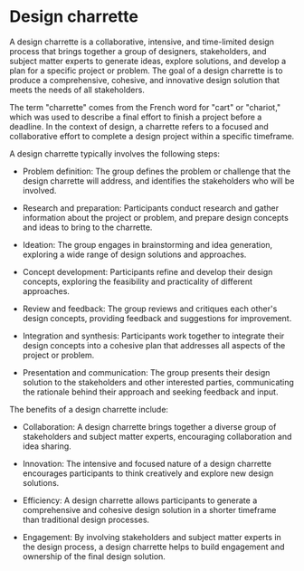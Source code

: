 # Design charrette

A design charrette is a collaborative, intensive, and time-limited design process that brings together a group of designers, stakeholders, and subject matter experts to generate ideas, explore solutions, and develop a plan for a specific project or problem. The goal of a design charrette is to produce a comprehensive, cohesive, and innovative design solution that meets the needs of all stakeholders.

The term "charrette" comes from the French word for "cart" or "chariot," which was used to describe a final effort to finish a project before a deadline. In the context of design, a charrette refers to a focused and collaborative effort to complete a design project within a specific timeframe.

A design charrette typically involves the following steps:

* Problem definition: The group defines the problem or challenge that the design charrette will address, and identifies the stakeholders who will be involved.

* Research and preparation: Participants conduct research and gather information about the project or problem, and prepare design concepts and ideas to bring to the charrette.

* Ideation: The group engages in brainstorming and idea generation, exploring a wide range of design solutions and approaches.

* Concept development: Participants refine and develop their design concepts, exploring the feasibility and practicality of different approaches.

* Review and feedback: The group reviews and critiques each other's design concepts, providing feedback and suggestions for improvement.

* Integration and synthesis: Participants work together to integrate their design concepts into a cohesive plan that addresses all aspects of the project or problem.

* Presentation and communication: The group presents their design solution to the stakeholders and other interested parties, communicating the rationale behind their approach and seeking feedback and input.

The benefits of a design charrette include:

* Collaboration: A design charrette brings together a diverse group of stakeholders and subject matter experts, encouraging collaboration and idea sharing.

* Innovation: The intensive and focused nature of a design charrette encourages participants to think creatively and explore new design solutions.

* Efficiency: A design charrette allows participants to generate a comprehensive and cohesive design solution in a shorter timeframe than traditional design processes.

* Engagement: By involving stakeholders and subject matter experts in the design process, a design charrette helps to build engagement and ownership of the final design solution.
